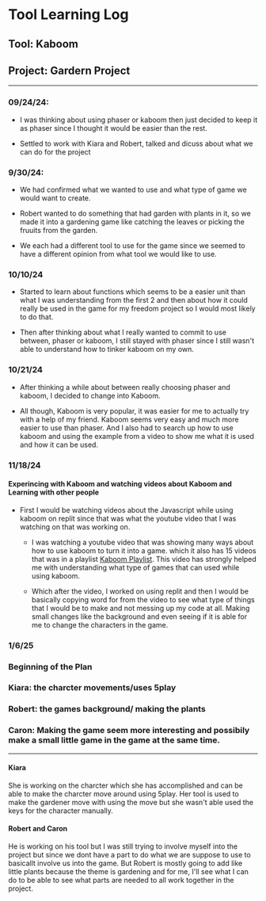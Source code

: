 # Tool Learning Log

## Tool: Kaboom

## Project: Gardern Project

---

### 09/24/24:

* I was thinking about using phaser or kaboom then just decided to keep it as phaser since I thought it would be easier than the rest.
  
* Settled to work with Kiara and Robert, talked and dicuss about what we can do for the project


### 9/30/24:

* We had confirmed what we wanted to use and what type of game we would want to create.

* Robert wanted to do something that had garden with plants in it, so we made it into a gardening game like catching the leaves or picking the fruuits from the garden.

* We each had a different tool to use for the game since we seemed to have a different opinion from what tool we would like to use.

### 10/10/24

* Started to learn about functions which seems to be a easier unit than what I was understanding from the first 2 and then about how it could really be used in the game for my freedom project so I would most likely to do that.

* Then after thinking about what I really wanted to commit to use between, phaser or kaboom, I still stayed with phaser since I still wasn't able to understand how to tinker kaboom on my own.

### 10/21/24

* After thinking a while about between really choosing phaser and kaboom, I decided to change into Kaboom.

* All though, Kaboom is very popular, it was easier for me to actually try with a help of my friend. Kaboom seems very easy and much more easier to use than phaser. And I also had to search up how to use kaboom and using the example from a video to show me what it is used and how it can be used.
<!-- 
* Links you used today (websites, videos, etc)
* Things you tried, progress you made, etc
* Challenges, a-ha moments, etc
* Questions you still have
* What you're going to try next
-->

### 11/18/24

#### Experincing with Kaboom and watching videos about Kaboom and Learning with other people

* First I would be watching videos about the Javascript while using kaboom on replit since that was what the youtube video that I was watching on that was working on.
  
  * I was watching a youtube video that was showing many ways about how to use kaboom to turn it into a game. which it also has 15 videos that was in a playlist [Kaboom Playlist](https://www.youtube.com/watch?v=iRXI6ThRJvM&list=PLNwtXgWIx3rgk68WwrykC7BIJ50kT6ZpS). This video has strongly helped me with understanding what type of games that can used while using kaboom.
    
  * Which after the video, I worked on using replit and then I would be basically copying word for from the video to see what type of things that I would be to make and not messing up my code at all. Making small changes like the background and even seeing if it is able for me to change the characters in the game.


### 1/6/25

### Beginning of the Plan

  ### Kiara: the charcter movements/uses 5play
  ### Robert: the games background/ making the plants 
  ### Caron: Making the game seem more interesting and possibily make a small little game in the game at the same time.

  ---
#### Kiara 
 
She is working on the charcter which she has accomplished and can be able to make the charcter move around using 5play. Her tool is used to make the gardener move with using the move but she wasn't able used the keys for the character manually. 

#### Robert and Caron

He is working on his tool but I was still trying to involve myself into the project but since we dont have a part to do what we are suppose to use to basicallt involve us into the game. But Robert is mostly going to add like little plants because the theme is gardening and for me, I'll see what I can do to be able to see what parts are needed to all work together in the project.

